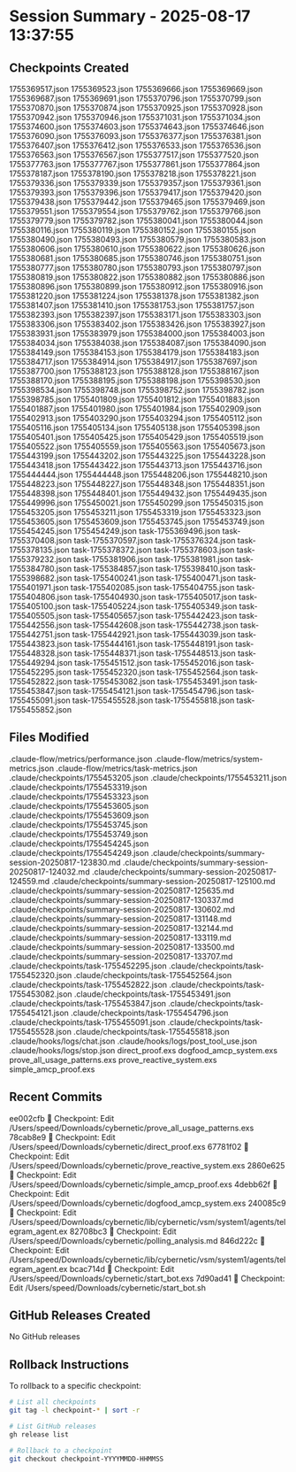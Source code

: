 # Session Summary - 2025-08-17 13:37:55

## Checkpoints Created
1755369517.json
1755369523.json
1755369666.json
1755369669.json
1755369687.json
1755369691.json
1755370796.json
1755370799.json
1755370870.json
1755370874.json
1755370925.json
1755370928.json
1755370942.json
1755370946.json
1755371031.json
1755371034.json
1755374600.json
1755374603.json
1755374643.json
1755374646.json
1755376090.json
1755376093.json
1755376377.json
1755376381.json
1755376407.json
1755376412.json
1755376533.json
1755376536.json
1755376563.json
1755376567.json
1755377517.json
1755377520.json
1755377763.json
1755377767.json
1755377861.json
1755377864.json
1755378187.json
1755378190.json
1755378218.json
1755378221.json
1755379336.json
1755379339.json
1755379357.json
1755379361.json
1755379393.json
1755379396.json
1755379417.json
1755379420.json
1755379438.json
1755379442.json
1755379465.json
1755379469.json
1755379551.json
1755379554.json
1755379762.json
1755379766.json
1755379779.json
1755379782.json
1755380041.json
1755380044.json
1755380116.json
1755380119.json
1755380152.json
1755380155.json
1755380490.json
1755380493.json
1755380579.json
1755380583.json
1755380606.json
1755380610.json
1755380622.json
1755380626.json
1755380681.json
1755380685.json
1755380746.json
1755380751.json
1755380777.json
1755380780.json
1755380793.json
1755380797.json
1755380819.json
1755380822.json
1755380882.json
1755380886.json
1755380896.json
1755380899.json
1755380912.json
1755380916.json
1755381220.json
1755381224.json
1755381378.json
1755381382.json
1755381407.json
1755381410.json
1755381753.json
1755381757.json
1755382393.json
1755382397.json
1755383171.json
1755383303.json
1755383306.json
1755383402.json
1755383426.json
1755383927.json
1755383931.json
1755383979.json
1755384000.json
1755384003.json
1755384034.json
1755384038.json
1755384087.json
1755384090.json
1755384149.json
1755384153.json
1755384179.json
1755384183.json
1755384717.json
1755384914.json
1755384917.json
1755387697.json
1755387700.json
1755388123.json
1755388128.json
1755388167.json
1755388170.json
1755388195.json
1755388198.json
1755398530.json
1755398534.json
1755398748.json
1755398752.json
1755398782.json
1755398785.json
1755401809.json
1755401812.json
1755401883.json
1755401887.json
1755401980.json
1755401984.json
1755402909.json
1755402913.json
1755403290.json
1755403294.json
1755405112.json
1755405116.json
1755405134.json
1755405138.json
1755405398.json
1755405401.json
1755405425.json
1755405429.json
1755405519.json
1755405522.json
1755405559.json
1755405563.json
1755405673.json
1755443199.json
1755443202.json
1755443225.json
1755443228.json
1755443418.json
1755443422.json
1755443713.json
1755443716.json
1755444444.json
1755444448.json
1755448206.json
1755448210.json
1755448223.json
1755448227.json
1755448348.json
1755448351.json
1755448398.json
1755448401.json
1755449432.json
1755449435.json
1755449996.json
1755450021.json
1755450299.json
1755450315.json
1755453205.json
1755453211.json
1755453319.json
1755453323.json
1755453605.json
1755453609.json
1755453745.json
1755453749.json
1755454245.json
1755454249.json
task-1755369496.json
task-1755370408.json
task-1755370597.json
task-1755376324.json
task-1755378135.json
task-1755378372.json
task-1755378603.json
task-1755379232.json
task-1755381906.json
task-1755381981.json
task-1755384780.json
task-1755384857.json
task-1755398410.json
task-1755398682.json
task-1755400241.json
task-1755400471.json
task-1755401971.json
task-1755402085.json
task-1755404755.json
task-1755404806.json
task-1755404930.json
task-1755405017.json
task-1755405100.json
task-1755405224.json
task-1755405349.json
task-1755405505.json
task-1755405657.json
task-1755442423.json
task-1755442556.json
task-1755442608.json
task-1755442738.json
task-1755442751.json
task-1755442921.json
task-1755443039.json
task-1755443823.json
task-1755444161.json
task-1755448191.json
task-1755448328.json
task-1755448371.json
task-1755448513.json
task-1755449294.json
task-1755451512.json
task-1755452016.json
task-1755452295.json
task-1755452320.json
task-1755452564.json
task-1755452822.json
task-1755453082.json
task-1755453491.json
task-1755453847.json
task-1755454121.json
task-1755454796.json
task-1755455091.json
task-1755455528.json
task-1755455818.json
task-1755455852.json

## Files Modified
.claude-flow/metrics/performance.json
.claude-flow/metrics/system-metrics.json
.claude-flow/metrics/task-metrics.json
.claude/checkpoints/1755453205.json
.claude/checkpoints/1755453211.json
.claude/checkpoints/1755453319.json
.claude/checkpoints/1755453323.json
.claude/checkpoints/1755453605.json
.claude/checkpoints/1755453609.json
.claude/checkpoints/1755453745.json
.claude/checkpoints/1755453749.json
.claude/checkpoints/1755454245.json
.claude/checkpoints/1755454249.json
.claude/checkpoints/summary-session-20250817-123830.md
.claude/checkpoints/summary-session-20250817-124032.md
.claude/checkpoints/summary-session-20250817-124559.md
.claude/checkpoints/summary-session-20250817-125100.md
.claude/checkpoints/summary-session-20250817-125635.md
.claude/checkpoints/summary-session-20250817-130337.md
.claude/checkpoints/summary-session-20250817-130602.md
.claude/checkpoints/summary-session-20250817-131148.md
.claude/checkpoints/summary-session-20250817-132144.md
.claude/checkpoints/summary-session-20250817-133119.md
.claude/checkpoints/summary-session-20250817-133500.md
.claude/checkpoints/summary-session-20250817-133707.md
.claude/checkpoints/task-1755452295.json
.claude/checkpoints/task-1755452320.json
.claude/checkpoints/task-1755452564.json
.claude/checkpoints/task-1755452822.json
.claude/checkpoints/task-1755453082.json
.claude/checkpoints/task-1755453491.json
.claude/checkpoints/task-1755453847.json
.claude/checkpoints/task-1755454121.json
.claude/checkpoints/task-1755454796.json
.claude/checkpoints/task-1755455091.json
.claude/checkpoints/task-1755455528.json
.claude/checkpoints/task-1755455818.json
.claude/hooks/logs/chat.json
.claude/hooks/logs/post_tool_use.json
.claude/hooks/logs/stop.json
direct_proof.exs
dogfood_amcp_system.exs
prove_all_usage_patterns.exs
prove_reactive_system.exs
simple_amcp_proof.exs

## Recent Commits
ee002cfb 🔖 Checkpoint: Edit /Users/speed/Downloads/cybernetic/prove_all_usage_patterns.exs
78cab8e9 🔖 Checkpoint: Edit /Users/speed/Downloads/cybernetic/direct_proof.exs
67781f02 🔖 Checkpoint: Edit /Users/speed/Downloads/cybernetic/prove_reactive_system.exs
2860e625 🔖 Checkpoint: Edit /Users/speed/Downloads/cybernetic/simple_amcp_proof.exs
4debb62f 🔖 Checkpoint: Edit /Users/speed/Downloads/cybernetic/dogfood_amcp_system.exs
240085c9 🔖 Checkpoint: Edit /Users/speed/Downloads/cybernetic/lib/cybernetic/vsm/system1/agents/telegram_agent.ex
82708bc3 🔖 Checkpoint: Edit /Users/speed/Downloads/cybernetic/polling_analysis.md
846d222c 🔖 Checkpoint: Edit /Users/speed/Downloads/cybernetic/lib/cybernetic/vsm/system1/agents/telegram_agent.ex
bcac714d 🔖 Checkpoint: Edit /Users/speed/Downloads/cybernetic/start_bot.exs
7d90ad41 🔖 Checkpoint: Edit /Users/speed/Downloads/cybernetic/start_bot.sh

## GitHub Releases Created
No GitHub releases

## Rollback Instructions
To rollback to a specific checkpoint:
```bash
# List all checkpoints
git tag -l checkpoint-* | sort -r

# List GitHub releases
gh release list

# Rollback to a checkpoint
git checkout checkpoint-YYYYMMDD-HHMMSS
```
